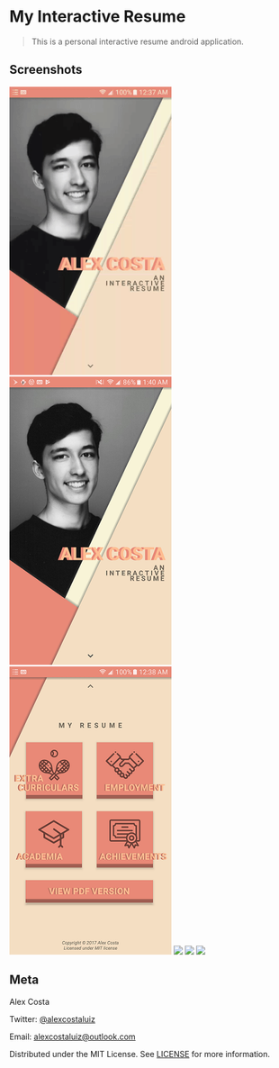 # My Interactive Resume
> This is a personal interactive resume android application.

## Screenshots
![](resume_resize.gif) ![](small2.png) ![](small3.png) ![](tile_gif.gif) ![](product_screenshot3) ![](product_screenshot4)

## Meta

Alex Costa 

Twitter: [@alexcostaluiz](https://twitter.com/alexcostaluiz) 

Email: alexcostaluiz@outlook.com

Distributed under the MIT License. See [LICENSE](https://github.com/alexcostaluiz/MyInteractiveResume/blob/master/LICENSE) for more information.
